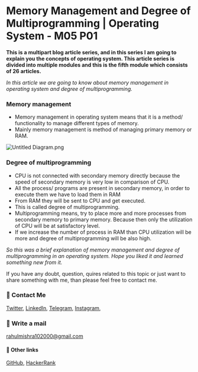 # Memory Management and Degree of Multiprogramming | Operating System - M05 P01

**This is a multipart blog article series, and in this series I am going to explain you the concepts of operating system. This article series is divided into multiple modules and this is the fifth module which consists of 26 articles.**

_In this article we are going to know about memory management in operating system and degree of multiprogramming._

### Memory management
- Memory management in operating system means that it is a method/ functionality to manage different types of memory.
- Mainly memory management is method of managing primary memory or RAM.

<!-- Image will come here -->

![Untitled Diagram.png](https://cdn.hashnode.com/res/hashnode/image/upload/v1607996534213/Vd3gtzd6a.png)
### Degree of multiprogramming
- CPU is not connected with secondary memory directly because the speed of secondary memory is very low in comparison of CPU.
- All the process/ programs are present in secondary memory, in order to execute them we have to load them in RAM
- From RAM they will be sent to CPU and get executed.
- This is called degree of multiprogramming.
- Multiprogramming means, try to place more and more processes from secondary memory to primary memory. Because then only the utilization of CPU will be at satisfactory level.
- If we increase the number of process in RAM than CPU utilization will be more and degree of multiprogramming will be also high.

_So this was a brief explanation of memory management and degree of multiprogramming in an operating system. Hope you liked it and learned something new from it._

If you have any doubt, question, quires related to this topic or just want to share something with me, than please feel free to contact me.

### 📱 Contact Me

[Twitter](https://twitter.com/r_mishra10),
[LinkedIn](https://www.linkedin.com/in/rahul-mishra-66210b185),
[Telegram](https://t.me/rahul_mishra10),
[Instagram](https://www.instagram.com/rahul_mishra10/?hl=en),

### 📧 Write a mail
<rahulmishra102000@gmail.com>

#### 🚀 Other links

[GitHub](https://github.com/rahulMishra05),
[HackerRank](https://www.hackerrank.com/rahulmishra10201)
